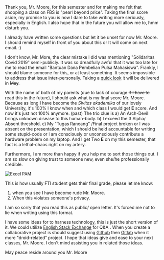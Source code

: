 

Thank you, Mr. Moore, for this semester and for making me felt that shopping a class on FBS is "pearl beyond price". Taking the final score aside, my promise to you is now I dare to take writing more seriously, especially in English. I also hope that in the future you will allow me to, hmm disturb you.

I already have written some questions but let it be unset for now Mr. Moore. I should remind myself in front of you about this or It will come on next email. :)


I don't know, Mr. More, the clear mistake I did was mentioning "Solidaritas Covid 2019" semi-publicly. It was so dreadfully awful that it was too late for me to read the email "Bantuan Dana Pembelian Pulsa Mahasiswa". Frankly, I should blame someone for this, or at least something. It seems impossible to address that issue inter-personally. Taking a [quick look](https://www.instagram.com/p/B-vyBHZgYNu/?igshid=17hb1pf1jaamr) it will be delivered in ~~May~~.

With the name of both of my parents (due to lack of courage ~~if I have to read this in the future~~), I should ask what is my final score Mr. Moore. Because as long I have become the *Sivitas akademika* of our lovely University, it's 100% I know when and which class I would get **E** score. And now it's just not 100% anymore. (past) The trio clue is a) An Arch-Devil brings unknown disease to this human-body. b) I exceed the 3 Alpha/ Absent threshold. c) My "Tugas Rancang" /Final project broken or I was absent on the presentation, which I should be held accountable for writing some stupid-code or I am consciously or unconsciously contribute a hardware problem on my laptop. And I get Two **E** on my this semester, that fact is a lethal-chaos right on my artery.

Furthermore, I am more than happy if you help me to sort those things out. I am so slow on giving trust to someone new, even she/he professionally credible.

![Excel PAM](https://gist.github.com/brutalcrozt/af60185d2cb084af15feabc0aac4cec1/raw/009640e02e9e6dd4cfcb82e0e024de8fd3d02c45/final%2520score.png)


This is how usually FTI student gets their final grade, please let me know:
  1. when you see I have become rude Mr. Moore.
  2. When this violates someone's privacy.


I am so sorry that you read this as public/ open letter. It's forced me not to lie when writing using this format.

I have some ideas for to harness technology, this is just the short version of it. We could utilize [English Stack Exchange](https://english.stackexchange.com/) for Q&A . When you create a collaborative project is should suggest using [Github](https://github.com/) then [Gitlab](https://about.gitlab.com/) when it more "droid-related" project. I hope that ideas give and ease to your next classes, Mr. Moore. I don't mind assisting you in related those ideas.

  May peace reside around you Mr. Moore
